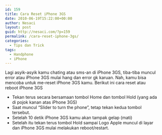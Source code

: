 ```yaml
---
id: 159
title: Cara Reset iPhone 3GS
date: 2010-06-19T15:22:00+00:00
author: Nesaci
layout: post
guid: http://nesaci.com/?p=159
permalink: /cara-reset-iphone-3gs/
categories:
  - Tips dan Trick
tags:
  - Handphone
  - iPhone
---
```

Lagi asyik-asyik kamu chating atau sms-an di iPhone 3GS, tiba-tiba muncul error atau iPhone 3GS mulai hang dan error gk karuan. Nah, kamu bisa mencoba untuk me-reset iPhone 3GS kamu. Berikut ini cara reset atau reboot iPhone 3GS

  * Tekan terus secara bersamaan tombol Home dan tombol Hold (yang ada di pojok kanan atas iPhone 3GS)
  * Saat muncul “Slider to turn the phone”, tetap tekan kedua tombol tersebut.
  * Setelah 10 detik iPhone 3GS kamu akan tampak gelap (mati)
  * Setelah itu tekan terus tombol Hold sampai Logo Apple muncul di layar dan iPhone 3GS mulai melakukan reboot/restart.